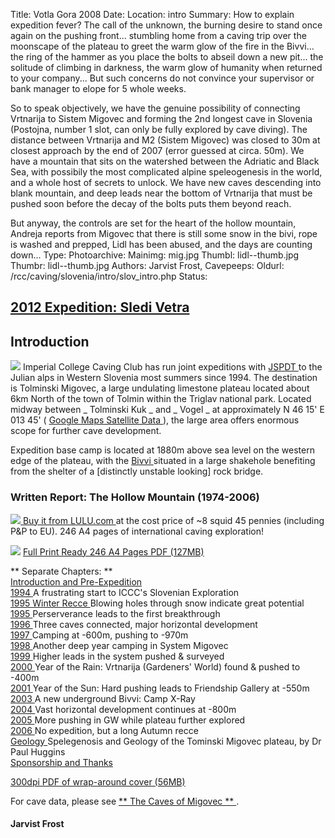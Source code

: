 Title: Votla Gora 2008
Date: 
Location: intro
Summary: How to explain expedition fever? The call of the unknown, the burning desire to stand once again on the pushing front... stumbling home from a caving trip over the moonscape of the plateau to greet the warm glow of the fire in the Bivvi... the ring of the hammer as you place the bolts to abseil down a new pit... the solitude of climbing in darkness, the warm glow of humanity when returned to your company... But such concerns do not convince your supervisor or bank manager to elope for 5 whole weeks.

So to speak objectively, we have the genuine possibility of connecting Vrtnarija to Sistem Migovec and forming the 2nd longest cave in Slovenia (Postojna, number 1 slot, can only be fully explored by cave diving). The distance between Vrtnarija and M2 (Sistem Migovec) was closed to 30m at closest approach by the end of 2007 (error guessed at circa. 50m). We have a mountain that sits on the watershed between the Adriatic and Black Sea, with possibily the most complicated alpine speleogenesis in the world, and a whole host of secrets to unlock. We have new caves descending into blank mountain, and deep leads near the bottom of Vrtnarija that must be pushed soon before the decay of the bolts puts them beyond reach.

But anyway, the controls are set for the heart of the hollow mountain, Andreja reports from Migovec that there is still some snow in the bivi, rope is washed and prepped, Lidl has been abused, and the days are counting down...
Type: 
Photoarchive:
Mainimg: mig.jpg
Thumbl: lidl--thumb.jpg
Thumbr: lidl--thumb.jpg
Authors: Jarvist Frost, 
Cavepeeps:
Oldurl: /rcc/caving/slovenia/intro/slov_intro.php
Status:

##  [ 2012 Expedition: Sledi Vetra ](/caving/slovenia/slov2012/)

## 

##  Introduction 

![](mig.jpg) Imperial College Caving Club has run joint expeditions with [ JSPDT ](http://www.pdtolmin.si) to the Julian alps in Western Slovenia most summers since 1994. The destination is Tolminski Migovec, a large undulating limestone plateau located about 6km North of the town of Tolmin within the Triglav national park. Located midway between _ Tolminski Kuk _ and _ Vogel _ at approximately N 46 15' E 013 45' ( [ Google Maps Satellite Data ](http://maps.google.com/maps?f=q&hl=en&q=46.25+13.75&ll=46.249971,13.74999&spn=0.028252,0.086517&t=k&om=1) ), the large area offers enormous scope for further cave development. 

Expedition base camp is located at 1880m above sea level on the western edge of the plateau, with the [ Bivvi ](/caving/photo_archive/slovenia/1996/bivi%20in%20the%20summer%201996%20by%20mark%20evans.html) situated in a large shakehole benefiting from the shelter of a [distinctly unstable looking] rock bridge. 

  
  
  
  


###  Written Report: The Hollow Mountain (1974-2006) 

[ ![](hollow_mountain.jpg) Buy it from LULU.com  ](http://www.lulu.com/content/909368) at the cost price of ~8 squid 45 pennies (including P&amp;P to EU). 246 A4 pages of international caving exploration! 

![](/caving/barebum_black.jpg) [ Full Print Ready 246 A4 Pages PDF (127MB) ](/caving/slovenia/hollowmountain/hollow_mountain_final_full_246pages.pdf)   
  
** Separate Chapters: **   
[ Introduction and Pre-Expedition ](/caving/slovenia/hollowmountain/1993_pre.pdf)   
[ 1994 ](/caving/slovenia/hollowmountain/1994.pdf) A frustrating start to ICCC's Slovenian Exploration   
[ 1995 Winter Recce ](/caving/slovenia/hollowmountain/1994_wintrec.pdf) Blowing holes through snow indicate great potential   
[ 1995 ](/caving/slovenia/hollowmountain/1995.pdf) Perserverance leads to the first breakthrough   
[ 1996 ](/caving/slovenia/hollowmountain/1996.pdf) Three caves connected, major horizontal development   
[ 1997 ](/caving/slovenia/hollowmountain/1997.pdf) Camping at -600m, pushing to -970m   
[ 1998 ](/caving/slovenia/hollowmountain/1998.pdf) Another deep year camping in System Migovec   
[ 1999 ](/caving/slovenia/hollowmountain/1999.pdf) Higher leads in the system pushed &amp; surveyed   
[ 2000 ](/caving/slovenia/hollowmountain/2000.pdf) Year of the Rain: Vrtnarija (Gardeners' World) found &amp; pushed to -400m   
[ 2001 ](/caving/slovenia/hollowmountain/2001.pdf) Year of the Sun: Hard pushing leads to Friendship Gallery at -550m   
[ 2003 ](/caving/slovenia/hollowmountain/2003.pdf) A new underground Bivvi: Camp X-Ray   
[ 2004 ](/caving/slovenia/hollowmountain/2004.pdf) Vast horizontal development continues at -800m   
[ 2005 ](/caving/slovenia/hollowmountain/2005.pdf) More pushing in GW while plateau further explored   
[ 2006 ](/caving/slovenia/hollowmountain/2006.pdf) No expedition, but a long Autumn recce   
[ Geology ](/caving/slovenia/hollowmountain/2007_geo.pdf) Spelegenosis and Geology of the Tominski Migovec plateau, by Dr Paul Huggins   
[ Sponsorship and Thanks ](/caving/slovenia/hollowmountain/2050_conclusion.pdf)   
  
[ 300dpi PDF of wrap-around cover (56MB) ](/caving/slovenia/hollowmountain/dec07-BOTH_COVERS_LULU_300DPI.pdf)

For cave data, please see [ ** The Caves of Migovec ** ](/caving/slovenia/report/caves.php) . 

####  Jarvist Frost 
